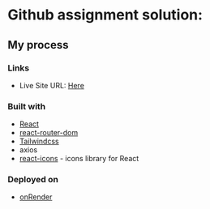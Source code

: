 # Github assignment solution:

## My process

### Links

- Live Site URL: [Here]()

### Built with

- [React](https://reactjs.org/)
- [react-router-dom](https://reactrouter.com/en/main)
- [Tailwindcss](https://tailwindcss.com)
- axios
- [react-icons](https://react-icons.github.io/react-icons) - icons library for React

### Deployed on

- [onRender](https://render.com/)
